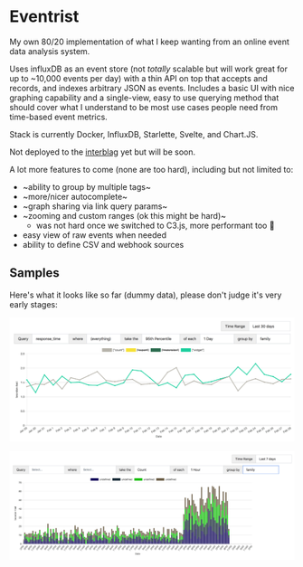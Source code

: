 # Eventrist

My own 80/20 implementation of what I keep wanting from an online event data analysis system.

Uses influxDB as an event store (not _totally_ scalable but will work great for up to ~10,000 events per day) with a thin API on top that accepts and records, and indexes arbitrary JSON as events. Includes a basic UI with nice graphing capability and a single-view, easy to use querying method that should cover what I understand to be most use cases people need from time-based event metrics.

Stack is currently Docker, InfluxDB, Starlette, Svelte, and Chart.JS.

Not deployed to the [interblag](https://xkcd.com/181/) yet but will be soon.

A lot more features to come (none are too hard), including but not limited to:
  - ~ability to group by multiple tags~
  - ~more/nicer autocomplete~
  - ~graph sharing via link query params~
  - ~zooming and custom ranges (ok this might be hard)~
    - was not hard once we switched to C3.js, more performant too :tada:
  - easy view of raw events when needed
  - ability to define CSV and webhook sources

## Samples

Here's what it looks like so far (dummy data), please don't judge it's very early stages:

![a line chart](line.png)

![a stacked bar chart](bar.png)
